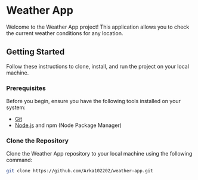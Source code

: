 # Weather App

Welcome to the Weather App project! This application allows you to check the current weather conditions for any location.

## Getting Started

Follow these instructions to clone, install, and run the project on your local machine.

### Prerequisites

Before you begin, ensure you have the following tools installed on your system:

- [Git](https://git-scm.com/downloads)
- [Node.js](https://nodejs.org/en/download/) and npm (Node Package Manager)

### Clone the Repository

Clone the Weather App repository to your local machine using the following command:

```bash
git clone https://github.com/Arka102202/weather-app.git
